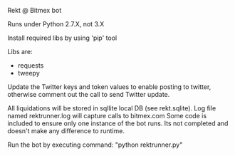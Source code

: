 Rekt @ Bitmex bot

Runs under Python 2.7.X, not 3.X

Install required libs by using 'pip' tool

Libs are:

- requests
- tweepy

Update the Twitter keys and token values to enable posting to twitter, otherwise comment out the call to send Twitter update.

All liquidations will be stored in sqllite local DB (see rekt.sqlite). Log file named rektrunner.log will capture calls to bitmex.com
Some code is included to ensure only one instance of the bot runs. Its not completed and doesn't make any difference to runtime.

Run the bot by executing command: "python rektrunner.py"
